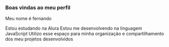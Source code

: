 ### Boas vindas ao meu perfil

Meu nome é fernando

Estou estudando na Alura
Estou me desenvolvendo na linguagem JavaScript
Utilizo esse espaço para minha organização e compartilhamento dos meu projetos desenvolvidos
